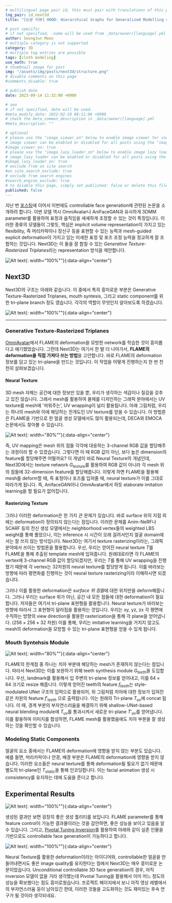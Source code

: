 ```yaml
---
# multilingual page pair id, this must pair with translations of this page. (This name must be unique)
lng_pair: id_next3d
title: "[논문 리뷰] HOOD: Hierarchical Graphs for Generalized Modelling of Clothing Dynamics"

# post specific
# if not specified, .name will be used from _data/owner/[language].yml
author: SeungJun Moon
# multiple category is not supported
category: 3D
# multiple tag entries are possible
tags: [cloth modeling]
use_math: true
# thumbnail image for post
img: "/assets/img/posts/next3d/structure.png"
# disable comments on this page
#comments_disable: true

# publish date
date: 2023-09-14 11:32:00 +0900

# seo
# if not specified, date will be used.
#meta_modify_date: 2022-02-10 08:11:06 +0900
# check the meta_common_description in _data/owner/[language].yml
#meta_description: ""

# optional
# please use the "image_viewer_on" below to enable image viewer for individual pages or posts (_posts/ or [language]/_posts folders).
# image viewer can be enabled or disabled for all posts using the "image_viewer_posts: true" setting in _data/conf/main.yml.
#image_viewer_on: true
# please use the "image_lazy_loader_on" below to enable image lazy loader for individual pages or posts (_posts/ or [language]/_posts folders).
# image lazy loader can be enabled or disabled for all posts using the "image_lazy_loader_posts: true" setting in _data/conf/main.yml.
#image_lazy_loader_on: true
# exclude from on site search
#on_site_search_exclude: true
# exclude from search engines
#search_engine_exclude: true
# to disable this page, simply set published: false or delete this file
published: false
---
```


<!-- outline-start -->

지난 번 [포스팅](https://seungjun-moon.github.io/kr/2023-08-02-omni)에 이어서 이번에도 controllable face generation에 관련된 논문을 소개하려 합니다. 이번 모델 역시 OmniAvatar나 AniFaceGAN과 유사하게 3DMM parameter를 활용하여 표정과 움직임을 세세하게 조정할 수 있는 것이 특징입니다. 이러한 종류의 모델들이 그렇듯, 핵심은 implicit volume representation이 가지고 있는 flexibility, 즉 머리카락이나 장신구 등을 표현할 수 있는 능력과 mesh-guided explicit deformation이 가지고 있는 미세한 표정 및 포즈 조정 능력을 정교하게 잘 조합하는 것입니다. Next3D는 이 둘을 잘 합칠 수 있는 *Generative Texture-Rasterized Triplanes*라는 representation 방식을 제안합니다.

![Alt text](/assets/img/posts/next3d/main.png){: width="100%""}{:data-align="center"}

<!-- outline-end -->

## Next3D

Next3D의 구조는 아래와 같습니다. 이 중에서 특히 흥미로운 부분은 Generative Texture-Rasterized Triplanes, mouth syntesis, 그리고 static component를 위한 tri-plane branch 정도 였습니다. 각각의 역할이 무엇인지 알아보도록 하겠습니다.

![Alt text](/assets/img/posts/next3d/structure.png){: width="100%""}{:data-align="center"}

***

### Generative Texture-Rasterized Triplanes

[OmniAvatar]((https://seungjun-moon.github.io/kr/2023-08-02-omni))에서 FLAME의 deformation을 모방한 network를 학습한 것이 흥미롭다고 얘기했었습니다. 그런데 Next3D는 여기서 한 발 더 나아가서, **FLAME의 deformation을 직접 가져다 쓰는 방법**을 고안합니다. 바로 FLAME의 deformation 정보를 담고 있는 tri-plane을 만드는 것입니다. 이 작업을 어떻게 진행하는지 한 번 천천히 살펴보겠습니다.

#### Neural Texture

3D mesh 자체는 공간에 대한 정보만 있을 뿐, 우리가 생각하는 색감이나 질감을 갖추고 있진 않습니다. 그래서 mesh를 활용하여 물체를 디자인하는 그래픽 분야에서는 UV texture를 mesh에 '씌워주는', UV wrapping이 널리 활용됩니다. 아래 그림처럼, 우리는 하나의 mesh와 이에 해당하는 전개도인 UV texture를 얻을 수 있습니다. 이 방법론은 FLAME을 기반으로 한 얼굴 생성 모델에서도 많이 활용되는데, DECA와 EMOCA 논문에서도 찾아볼 수 있습니다.

![Alt text](/assets/img/posts/next3d/uvmap.png){: width="80%""}{:data-align="center"}

즉, UV mapping은 mesh 위의 점들 각각에 대응하는 3-channel RGB 값을 할당해주는 과정이라 할 수 있겠습니다. 그렇다면 이 때 RGB 값이 아닌, 보다 높은 dimension의 feature를 할당해주면 어떨까요? 이 개념이 바로 Neural Texture의 개념인데, Next3D에서는 texture network $G_{texture}$를 활용하여 RGB 값이 아니라 각 mesh 위의 점들에 32-dimension feature를 할당해줍니다.
이렇게 하면 FLAME을 활용해 mesh를 deform할 때, 즉 표정이나 포즈를 입혀줄 때, neural texture가 이를 그대로 따라가게 됩니다. 즉, AnifaceGAN이나 OmniAvatar에서 하듯 elaborate imitation learning을 할 필요가 없어집니다.

#### Rasterizing Texture

그러나 이러한 deformation은 한 가지 큰 문제가 있습니다. 바로 surface 위의 지점 외에는 deformation이 정의되지 않는다는 점입니다. 이러한 문제를 Anim-NeRF나 SCARF 등의 전신 생성 모델에서는 neighborhood vertex들의 weighted LBS weight를 통해 풀었으나, 이는 inference 시 시간이 오래 걸려서인지 얼굴 domain에서는 잘 쓰지 않는 방식입니다. Next3D는 여기서 texture rasterizing이라는, 그래픽 분야에서 쓰이는 방법론을 활용합니다. 우선, 우리는 얻어진 neural texture $T$를 FLAME을 통해 추출된 template mesh에 입혀줍니다. 원래대로라면 각 FLAME의 vertex에 3-channel RGB 값이 할당되겠지만, 우리는 $T$를 통해 UV wrapping을 진행했기 때문에 각 vertex는 32차원의 neural texture를 할당받게 됩니다. 이를 바라보는 방향에 따라 평면화를 진행하는 것이 neural texture rasterizing이라 이해하시면 되겠습니다.

그러나 이를 활용한 deformation은 *surface 위 점들*에 대한 위치만을 deform해줍니다. 그러나 우리는 surface 위가 아닌, 공간 내 모든 점들에 대한 deformation이 필요합니다. 저자들은 여기서 tri-plane 표현형을 활용합니다. Neural texture가 바라보는 방향에 따라서 그 표현형이 달라짐을 활용하는 것입니다. 우리는 xy, yz, zx 각 평면에 수직하는 방향의 view direction을 활용한 rasterization을 통해 각 plane을 얻어냅니다. ($256\times256\times32$ 차원) 이를 통해, 우리는 imitative learning을 거치지 않고도 mesh의 deformation을 모방할 수 있는 tri-plane 표현형을 얻을 수 있게 됩니다.

### Mouth Syntehsis Module

![Alt text](/assets/img/posts/next3d/mouth_structure.png){: width="80%""}{:data-align="center"}

FLAME의 한계점 중 하나는 치아 부분에 해당하는 mesh가 존재하지 않는다는 점입니다. 따라서 Next3D는 이를 보완하기 위해 teeth synthesis module $G_{teeth}$을 도입합니다. 우선, landmark를 활용해서 입 주변의 tri-plane 정보를 얻어내고, 이를 $64\times64$ 크기로 resize 해줍니다. 이렇게 얻어진 teeth의 feature $f_{teeth}$는 style-modulated UNet 구조의 입력으로 활용되어, 위 그림처럼 치아에 대한 정보가 입혀진 같은 차원의 feature $f\prime_{teeth}$ 으로 출력됩니다. 이는 원래의 Tri-plane $T_{uv}$에 concat 됩니다.
이 때, 경계 부분의 부자연스러움을 해결하기 위해 shallow-UNet-based neural blending module에 $T_{uv}$를 통과시켜서 새로운 tri-plane $T\prime_{uv}$를 얻어냅니다. 이를 활용하여 이미지를 합성하면, FLAME mesh를 활용했음에도 치아 부분을 잘 생성하는 것을 확인할 수 있습니다.

### Modeling Static Components

얼굴의 요소 중에서는 FLAME의 deformation에 영향을 받지 않는 부분도 있습니다. 예를 들면, 머리카락이나 안경, 배경 부분은 FLAME의 deformation에 영향을 받지 않습니다. 이러한 요소들은 neural texture를 통해 deformation될 필요가 없기 때문에 별도의 tri-plane인 $T_{static}$을 통해 인코딩합니다. 이는 facial animation 생성 시 consistency를 유지하는 데에 도움을 준다고 합니다.

## Experimental Results

![Alt text](/assets/img/posts/next3d/result1.png){: width="100%""}{:data-align="center"}

생성된 결과만 보면 굉장히 좋은 생성 퀄리티를 보입니다. FLAME parameter를 통해 feature control이 가능한 결과물이라는 것을 감안하면, 좋은 성능을 보이고 있음을 알 수 있습니다. 그리고, [Pivotal Tuning Inversion](https://arxiv.org/abs/2106.05744)를 활용하여 아래와 같이 실존 인물을 기반으로도 controllable face generation이 가능하다고 합니다.

![Alt text](/assets/img/posts/next3d/result2.png){: width="100%""}{:data-align="center"}

Neural Texture를 활용한 deformation이라는 아이디어와, controllable한 얼굴을 만들어내면서도 좋은 image quality를 유지한다는 점에서 Next3D는 매우 흥미로운 논문이었습니다. Unconditional controllable 3D face generation의 경우, 아직 inversion 모델이 없을 거라 생각했는데 Pivotal Tuning을 활용해서 이미 어느 정도의 성능을 확보했다는 점도 흥미로웠습니다. 프로젝트 페이지에서 보니 아직 영상 레벨에서의 부자연스러움 등이 남아있긴 한데, 이러한 것들을 고도화하는 것도 재미있는 후속 연구가 될 것이라 생각되네요.


